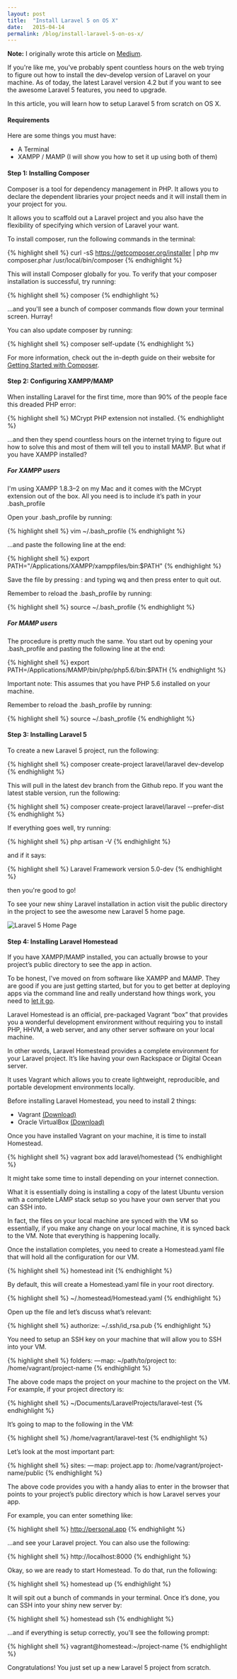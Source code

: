 ```yaml
---
layout: post
title:  "Install Laravel 5 on OS X"
date:   2015-04-14
permalink: /blog/install-laravel-5-on-os-x/
---
```


**Note:** I originally wrote this article on [Medium][medium-link].

If you're like me, you've probably spent countless hours on the web trying to figure out how to install the dev-develop version of Laravel on your machine. As of today, the latest Laravel version 4.2 but if you want to see the awesome Laravel 5 features, you need to upgrade.

In this article, you will learn how to setup Laravel 5 from scratch on OS X.

#### Requirements

Here are some things you must have:

* A Terminal
* XAMPP / MAMP (I will show you how to set it up using both of them)

#### Step 1: Installing Composer

Composer is a tool for dependency management in PHP. It allows you to declare the dependent libraries your project needs and it will install them in your project for you.

It allows you to scaffold out a Laravel project and you also have the flexibility of specifying which version of Laravel your want.

To install composer, run the following commands in the terminal:

{% highlight shell %}
curl -sS https://getcomposer.org/installer | php
mv composer.phar /usr/local/bin/composer
{% endhighlight %}

This will install Composer globally for you. To verify that your composer installation is successful, try running:

{% highlight shell %}
composer
{% endhighlight %}

...and you'll see a bunch of composer commands flow down your terminal screen. Hurray!

You can also update composer by running:

{% highlight shell %}
composer self-update
{% endhighlight %}

For more information, check out the in-depth guide on their website for [Getting Started with Composer][getting-started-composer].

#### Step 2: Configuring XAMPP/MAMP

When installing Laravel for the first time, more than 90% of the people face this dreaded PHP error:

{% highlight shell %}
MCrypt PHP extension not installed.
{% endhighlight %}

…and then they spend countless hours on the internet trying to figure out how to solve this and most of them will tell you to install MAMP. But what if you have XAMPP installed?

##### For XAMPP users

I'm using XAMPP 1.8.3–2 on my Mac and it comes with the MCrypt extension out of the box. All you need is to include it’s path in your .bash_profile

Open your .bash_profile by running:

{% highlight shell %}
vim ~/.bash_profile
{% endhighlight %}

...and paste the following line at the end:

{% highlight shell %}
export PATH="/Applications/XAMPP/xamppfiles/bin:$PATH"
{% endhighlight %}

Save the file by pressing : and typing wq and then press enter to quit out.

Remember to reload the .bash_profile by running:

{% highlight shell %}
source ~/.bash_profile
{% endhighlight %}

##### For MAMP users

The procedure is pretty much the same. You start out by opening your .bash_profile and pasting the following line at the end:

{% highlight shell %}
export PATH=/Applications/MAMP/bin/php/php5.6/bin:$PATH
{% endhighlight %}

Important note: This assumes that you have PHP 5.6 installed on your machine.

Remember to reload the .bash_profile by running:

{% highlight shell %}
source ~/.bash_profile
{% endhighlight %}

#### Step 3: Installing Laravel 5

To create a new Laravel 5 project, run the following:

{% highlight shell %}
composer create-project laravel/laravel dev-develop
{% endhighlight %}

This will pull in the latest dev branch from the Github repo. If you want the latest stable version, run the following:

{% highlight shell %}
composer create-project laravel/laravel --prefer-dist
{% endhighlight %}

If everything goes well, try running:

{% highlight shell %}
php artisan -V
{% endhighlight %}

and if it says:

{% highlight shell %}
Laravel Framework version 5.0-dev
{% endhighlight %}

then you're good to go!

To see your new shiny Laravel installation in action visit the public directory in the project to see the awesome new Laravel 5 home page.

![Laravel 5 Home Page](/img/blog/install-laravel-5-on-os-x/laravel-1.png)

#### Step 4: Installing Laravel Homestead

If you have XAMPP/MAMP installed, you can actually browse to your project’s public directory to see the app in action.

To be honest, I've moved on from software like XAMPP and MAMP. They are good if you are just getting started, but for you to get better at deploying apps via the command line and really understand how things work, you need to [let it go][let-it-go].

Laravel Homestead is an official, pre-packaged Vagrant “box” that provides you a wonderful development environment without requiring you to install PHP, HHVM, a web server, and any other server software on your local machine.

In other words, Laravel Homestead provides a complete environment for your Laravel project. It’s like having your own Rackspace or Digital Ocean server.

It uses Vagrant which allows you to create lightweight, reproducible, and portable development environments locally.

Before installing Laravel Homestead, you need to install 2 things:

* Vagrant [(Download)][vagrant-download]
* Oracle VirtualBox [(Download)][oracle-vbox-download]

Once you have installed Vagrant on your machine, it is time to install Homestead.

{% highlight shell %}
vagrant box add laravel/homestead
{% endhighlight %}

It might take some time to install depending on your internet connection.

What it is essentially doing is installing a copy of the latest Ubuntu version with a complete LAMP stack setup so you have your own server that you can SSH into.

In fact, the files on your local machine are synced with the VM so essentially, if you make any change on your local machine, it is synced back to the VM. Note that everything is happening locally.

Once the installation completes, you need to create a Homestead.yaml file that will hold all the configuration for our VM.

{% highlight shell %}
homestead init
{% endhighlight %}

By default, this will create a Homestead.yaml file in your root directory.

{% highlight shell %}
~/.homestead/Homestead.yaml
{% endhighlight %}

Open up the file and let’s discuss what’s relevant:

{% highlight shell %}
authorize: ~/.ssh/id_rsa.pub
{% endhighlight %}

You need to setup an SSH key on your machine that will allow you to SSH into your VM.

{% highlight shell %}
folders:
  — map: ~/path/to/project
    to: /home/vagrant/project-name
{% endhighlight %}

The above code maps the project on your machine to the project on the VM. For example, if your project directory is:

{% highlight shell %}
~/Documents/LaravelProjects/laravel-test
{% endhighlight %}

It’s going to map to the following in the VM:

{% highlight shell %}
/home/vagrant/laravel-test
{% endhighlight %}

Let’s look at the most important part:

{% highlight shell %}
sites:
  — map: project.app
    to: /home/vagrant/project-name/public
{% endhighlight %}

The above code provides you with a handy alias to enter in the browser that points to your project’s public directory which is how Laravel serves your app.

For example, you can enter something like:

{% highlight shell %}
http://personal.app
{% endhighlight %}

...and see your Laravel project. You can also use the following:

{% highlight shell %}
http://localhost:8000
{% endhighlight %}

Okay, so we are ready to start Homestead. To do that, run the following:

{% highlight shell %}
homestead up
{% endhighlight %}

It will spit out a bunch of commands in your terminal. Once it’s done, you can SSH into your shiny new server by:

{% highlight shell %}
homestead ssh
{% endhighlight %}

...and if everything is setup correctly, you'll see the following prompt:

{% highlight shell %}
vagrant@homestead:~/project-name
{% endhighlight %}

Congratulations! You just set up a new Laravel 5 project from scratch.

[medium-link]: https://medium.com/@kunalnagar/install-laravel-5-on-os-x-23f3578386f1#.j78hmfoxh
[getting-started-composer]: https://getcomposer.org/doc/00-intro.md
[let-it-go]: https://www.youtube.com/watch?v=kHue-HaXXzg
[vagrant-download]: https://www.vagrantup.com/downloads.html
[oracle-vbox-download]: https://www.virtualbox.org/wiki/Downloads
